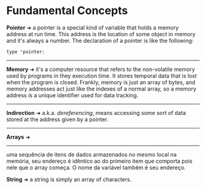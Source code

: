 # Fundamental Concepts

__Pointer__ ➜ a pointer is a special kind of variable that holds a memory address at run time. This address is the location of some object in memory and it's always a number. The declaration of a pointer is like the following:

```c
type *pointer;
```

---

__Memory__ ➜ it's a computer resource that refers to the non-volatile memory used by programs in they execution time. It stores temporal data that is lost when the program is closed. Frankly, memory is just an array of bytes, and memory addresses act just like the indexes of a normal array, so a memory address is a unique identifier used for data tracking.

---

__Indirection__ ➜ a.k.a. *dereferencing*, means accessing some sort of data stored at the address given by a pointer.

---

__Arrays__ ➜ 

---

uma sequência de itens de dados armazenados no mesmo local na memória, seu endereço é idêntico ao do primeiro item que comporta pois nele que o array começa. O nome da variável também é seu endereço.

__String__ ➜ a string is simply an array of characters.
